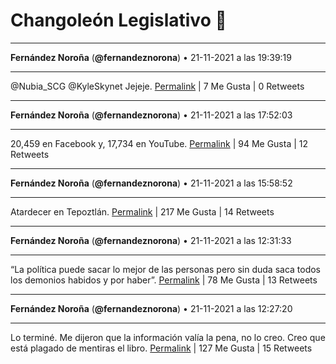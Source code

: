 # Changoleón Legislativo 🙈
*****
**Fernández Noroña** (**@fernandeznorona**) • 21-11-2021 a las 19:39:19
*****
@Nubia_SCG @KyleSkynet Jejeje.
[Permalink](https://twitter.com/fernandeznorona/status/1462626724106018820) | 7 Me Gusta | 0 Retweets
*****
**Fernández Noroña** (**@fernandeznorona**) • 21-11-2021 a las 17:52:03
*****
20,459 en Facebook y, 17,734 en YouTube.
[Permalink](https://twitter.com/fernandeznorona/status/1462599727669669896) | 94 Me Gusta | 12 Retweets
*****
**Fernández Noroña** (**@fernandeznorona**) • 21-11-2021 a las 15:58:52
*****
Atardecer en Tepoztlán.
[Permalink](https://twitter.com/fernandeznorona/status/1462571243291308032) | 217 Me Gusta | 14 Retweets
*****
**Fernández Noroña** (**@fernandeznorona**) • 21-11-2021 a las 12:31:33
*****
“La política puede sacar lo mejor de las personas pero sin duda saca todos los demonios habidos y por haber”.
[Permalink](https://twitter.com/fernandeznorona/status/1462519071023386625) | 78 Me Gusta | 13 Retweets
*****
**Fernández Noroña** (**@fernandeznorona**) • 21-11-2021 a las 12:27:20
*****
Lo terminé. Me dijeron que la información valía la pena, no lo creo. Creo que está plagado de mentiras el libro.
[Permalink](https://twitter.com/fernandeznorona/status/1462518009570807808) | 127 Me Gusta | 15 Retweets